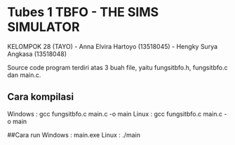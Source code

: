 # Tubes 1 TBFO - THE SIMS SIMULATOR
KELOMPOK 28 (TAYO) - Anna Elvira Hartoyo (13518045) - Hengky Surya Angkasa (13518048)

Source code program terdiri atas 3 buah file, yaitu fungsitbfo.h, fungsitbfo.c dan main.c.

## Cara kompilasi
Windows : gcc fungsitbfo.c main.c -o main
Linux : gcc fungsitbfo.c main.c -o main

##Cara run
Windows : main.exe
Linux : ./main
